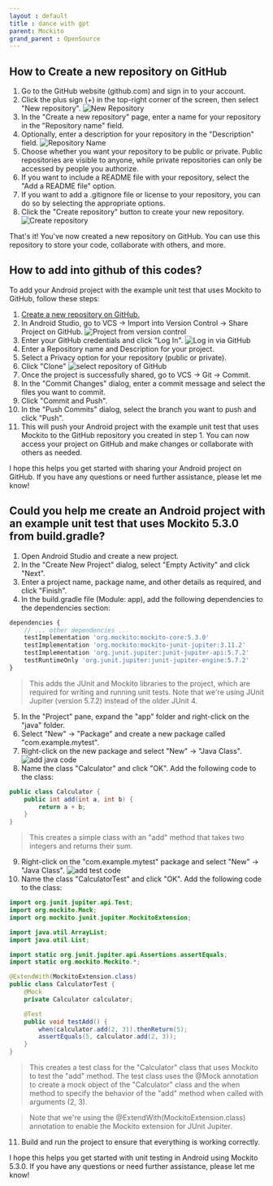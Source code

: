 ```yaml
---
layout : default
title : dance with gpt
parent: Mockito
grand_parent : OpenSource
---
```


## How to Create a new repository on GitHub

1. Go to the GitHub website (github.com) and sign in to your account.
1. Click the plus sign (+) in the top-right corner of the screen, then select "New repository".
   ![New Repository](./images/new_repository.png)
1. In the "Create a new repository" page, enter a name for your repository in the "Repository name" field.
1. Optionally, enter a description for your repository in the "Description" field.
   ![Repository Name](./images/repository_name.png)
1. Choose whether you want your repository to be public or private. Public repositories are visible to anyone, while private repositories can only be accessed by people you authorize.
1. If you want to include a README file with your repository, select the "Add a README file" option.
1. If you want to add a .gitignore file or license to your repository, you can do so by selecting the appropriate options.
1. Click the "Create repository" button to create your new repository.
   ![Create repository](./images/create_repository.png)

That's it! You've now created a new repository on GitHub. You can use this repository to store your code, collaborate with others, and more.

## How to add into github of this codes?

To add your Android project with the example unit test that uses Mockito to GitHub, follow these steps:

1. [Create a new repository on GitHub.](#how-to-create-a-new-repository-on-github)
1. In Android Studio, go to VCS -> Import into Version Control -> Share Project on GitHub.
   ![Project from version control](./images/project_from_version_contrl.png)
1. Enter your GitHub credentials and click "Log In".
   ![Log in via GitHub](./images/log_in_via_github.png)
1. Enter a Repository name and Description for your project.
1. Select a Privacy option for your repository (public or private).
1. Click "Clone"
   ![select repository of GitHub](./images/select_repository_of_github.png)
1. Once the project is successfully shared, go to VCS -> Git -> Commit.
1. In the "Commit Changes" dialog, enter a commit message and select the files you want to commit.
1. Click "Commit and Push".
1. In the "Push Commits" dialog, select the branch you want to push and click "Push".
1. This will push your Android project with the example unit test that uses Mockito to the GitHub repository you created in step 1. You can now access your project on GitHub and make changes or collaborate with others as needed.

I hope this helps you get started with sharing your Android project on GitHub. If you have any questions or need further assistance, please let me know!

##  Could you help me create an Android project with an example unit test that uses Mockito 5.3.0 from build.gradle?

1. Open Android Studio and create a new project.
1. In the "Create New Project" dialog, select "Empty Activity" and click "Next".
1. Enter a project name, package name, and other details as required, and click "Finish".
1. In the build.gradle file (Module: app), add the following dependencies to the dependencies section:
``` javascript
dependencies {
    // ... other dependencies ...
    testImplementation 'org.mockito:mockito-core:5.3.0'
    testImplementation 'org.mockito:mockito-junit-jupiter:3.11.2'
    testImplementation 'org.junit.jupiter:junit-jupiter-api:5.7.2'
    testRuntimeOnly 'org.junit.jupiter:junit-jupiter-engine:5.7.2'
}
```
>This adds the JUnit and Mockito libraries to the project, which are required for writing and running unit tests. Note that we're using JUnit Jupiter (version 5.7.2) instead of the older JUnit 4.

5. In the "Project" pane, expand the "app" folder and right-click on the "java" folder.
1. Select "New" -> "Package" and create a new package called "com.example.mytest".
1. Right-click on the new package and select "New" -> "Java Class".
![add java code](./images/add_calculor_java_code.png)
1. Name the class "Calculator" and click "OK". Add the following code to the class:
``` java
public class Calculator {
    public int add(int a, int b) {
        return a + b;
    }
}
```
>This creates a simple class with an "add" method that takes two integers and returns their sum.

9. Right-click on the "com.example.mytest" package and select "New" -> "Java Class".
![add test code](./images/add_calculor_java_test_code.png)
1. Name the class "CalculatorTest" and click "OK". Add the following code to the class:
``` java
import org.junit.jupiter.api.Test;
import org.mockito.Mock;
import org.mockito.junit.jupiter.MockitoExtension;

import java.util.ArrayList;
import java.util.List;

import static org.junit.jupiter.api.Assertions.assertEquals;
import static org.mockito.Mockito.*;

@ExtendWith(MockitoExtension.class)
public class CalculatorTest {
    @Mock
    private Calculator calculator;

    @Test
    public void testAdd() {
        when(calculator.add(2, 3)).thenReturn(5);
        assertEquals(5, calculator.add(2, 3));
    }
}
```

>This creates a test class for the "Calculator" class that uses Mockito to test the "add" method. The test class uses the @Mock annotation to create a mock object of the "Calculator" class and the when method to specify the behavior of the "add" method when called with arguments (2, 3).

>Note that we're using the @ExtendWith(MockitoExtension.class) annotation to enable the Mockito extension for JUnit Jupiter.

11. Build and run the project to ensure that everything is working correctly.

I hope this helps you get started with unit testing in Android using Mockito 5.3.0. If you have any questions or need further assistance, please let me know!
